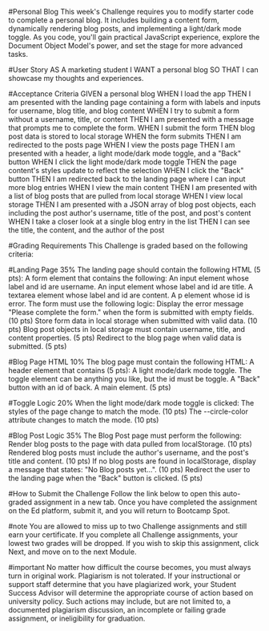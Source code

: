 #Personal Blog
This week's Challenge requires you to modify starter code to complete a personal blog. It includes building a content form, dynamically rendering blog posts, and implementing a light/dark mode toggle. As you code, you'll gain practical JavaScript experience, explore the Document Object Model's power, and set the stage for more advanced tasks.

#User Story
AS A marketing student
I WANT a personal blog
SO THAT I can showcase my thoughts and experiences.

#Acceptance Criteria
GIVEN a personal blog
WHEN I load the app
THEN I am presented with the landing page containing a form with labels and inputs for username, blog title, and blog content
WHEN I try to submit a form without a username, title, or content
THEN I am presented with a message that prompts me to complete the form.
WHEN I submit the form
THEN blog post data is stored to local storage
WHEN the form submits
THEN I am redirected to the posts page
WHEN I view the posts page
THEN I am presented with a header, a light mode/dark mode toggle, and a "Back" button
WHEN I click the light mode/dark mode toggle
THEN the page content's styles update to reflect the selection
WHEN I click the "Back" button
THEN I am redirected back to the landing page where I can input more blog entries
WHEN I view the main content
THEN I am presented with a list of blog posts that are pulled from local storage
WHEN I view local storage
THEN I am presented with a JSON array of blog post objects, each including the post author's username, title of the post, and post's content
WHEN I take a closer look at a single blog entry in the list
THEN I can see the title, the content, and the author of the post

#Grading Requirements
This Challenge is graded based on the following criteria:

#Landing Page 35%
The landing page should contain the following HTML (5 pts):
A form element that contains the following:
An input element whose label and id are username.
An input element whose label and id are title.
A textarea element whose label and id are content.
A p element whose id is error.
The form must use the following logic:
Display the error message "Please complete the form." when the form is submitted with empty fields. (10 pts)
Store form data in local storage when submitted with valid data. (10 pts)
Blog post objects in local storage must contain username, title, and content properties. (5 pts)
Redirect to the blog page when valid data is submitted. (5 pts)

#Blog Page HTML 10%
The blog page must contain the following HTML:
A header element that contains (5 pts):
A light mode/dark mode toggle. The toggle element can be anything you like, but the id must be toggle.
A "Back" button with an id of back.
A main element. (5 pts)

#Toggle Logic 20%
When the light mode/dark mode toggle is clicked:
The styles of the page change to match the mode. (10 pts)
The --circle-color attribute changes to match the mode. (10 pts)

#Blog Post Logic 35%
The Blog Post page must perform the following:
Render blog posts to the page with data pulled from localStorage. (10 pts)
Rendered blog posts must include the author's username, and the post's title and content. (10 pts)
If no blog posts are found in localStorage, display a message that states: "No Blog posts yet...". (10 pts)
Redirect the user to the landing page when the "Back" button is clicked. (5 pts)

#How to Submit the Challenge
Follow the link below to open this auto-graded assignment in a new tab. Once you have completed the assignment on the Ed platform, submit it, and you will return to Bootcamp Spot.

#note
You are allowed to miss up to two Challenge assignments and still earn your certificate. If you complete all Challenge assignments, your lowest two grades will be dropped. If you wish to skip this assignment, click Next, and move on to the next Module.

#important
No matter how difficult the course becomes, you must always turn in original work. Plagiarism is not tolerated. If your instructional or support staff determine that you have plagiarized work, your Student Success Advisor will determine the appropriate course of action based on university policy. Such actions may include, but are not limited to, a documented plagiarism discussion, an incomplete or failing grade assignment, or ineligibility for graduation.

